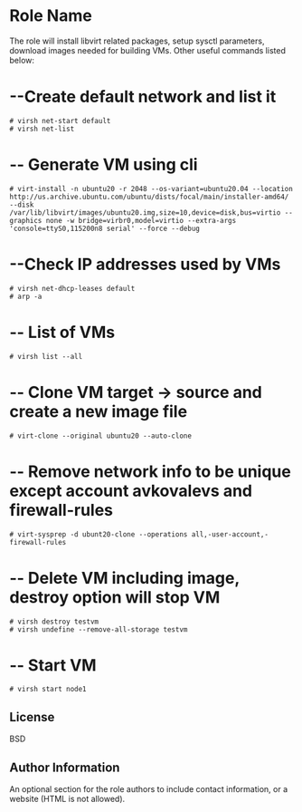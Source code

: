 Role Name
=========

The role will install libvirt related packages, setup sysctl parameters, download images needed for building VMs.
Other useful commands listed below:
# --Create default network and list it
~~~
# virsh net-start default
# virsh net-list
~~~
# -- Generate VM using cli
~~~
# virt-install -n ubuntu20 -r 2048 --os-variant=ubuntu20.04 --location http://us.archive.ubuntu.com/ubuntu/dists/focal/main/installer-amd64/  --disk /var/lib/libvirt/images/ubuntu20.img,size=10,device=disk,bus=virtio --graphics none -w bridge=virbr0,model=virtio --extra-args 'console=ttyS0,115200n8 serial' --force --debug
~~~
# --Check IP addresses used by VMs
~~~
# virsh net-dhcp-leases default
# arp -a
~~~
# -- List of VMs
~~~
# virsh list --all
~~~
# -- Clone VM target -> source and create a new image file
~~~
# virt-clone --original ubuntu20 --auto-clone
~~~
# -- Remove network info to be unique except account avkovalevs and firewall-rules
~~~
# virt-sysprep -d ubunt20-clone --operations all,-user-account,-firewall-rules
~~~
# -- Delete VM including image, destroy option will stop VM
~~~
# virsh destroy testvm
# virsh undefine --remove-all-storage testvm
~~~
# -- Start VM
~~~
# virsh start node1
~~~

License
-------

BSD

Author Information
------------------

An optional section for the role authors to include contact information, or a website (HTML is not allowed).
